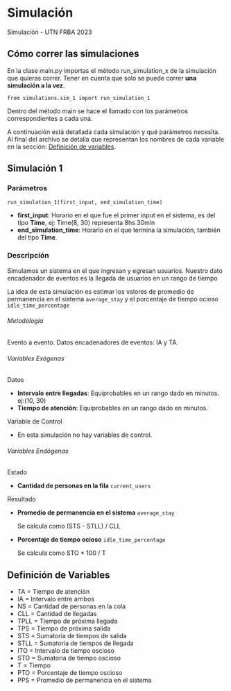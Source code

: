 # Simulación

Simulación - UTN FRBA 2023

## Cómo correr las simulaciones

En la clase main.py importas el método run_simulation_x de la simulación que quieras correr. 
Tener en cuenta que solo se puede correr **una simulación a la vez**.

``
from simulations.sim_1 import run_simulation_1
``

Dentro del método main se hace el llamado con los parámetros correspondientes a cada una.

A continuación está detallada cada simulación y qué parámetros necesita.
Al final del archivo se detalla que representan los nombres de cada variable en la sección: [Definición de variables].

## Simulación 1
### Parámetros
``
run_simulation_1(first_input, end_simulation_time)
``

- **first_input**: Horario en el que fue el primer input en el sistema, es del tipo **Time**, ej: Time(8, 30) representa 8hs 30min
- **end_simulation_time**: Horario en el que termina la simulación, también del tipo **Time**.

### Descripción
Simulamos un sistema en el que ingresan y egresan usuarios.
Nuestro dato encadenador de eventos es la llegada de usuarios en un rango de tiempo

La idea de esta simulación es estimar los valores de promedio de permanencia en el sistema ``average_stay`` y el porcentaje de tiempo ocioso ``idle_time_percentage``

###### Metodología
Evento a evento.
Datos encadenadores de eventos: IA y TA.

###### Variables Exógenas
Datos
- **Intervalo entre llegadas**: Equiprobables en un rango dado en minutos. ej:(10, 30)
- **Tiempo de atención**: Equiprobables en un rango dado en minutos.

Variable de Control

- En esta simulación no hay variables de control. 
 
###### Variables Endógenas
Estado
- **Cantidad de personas en la fila** ``current_users``  


Resultado
- **Promedio de permanencia en el sistema** ``average_stay`` 
  
    Se calcula como (STS - STLL) / CLL


- **Porcentaje de tiempo ocioso** ``idle_time_percentage``

    Se calcula como STO * 100 / T 


## Definición de Variables

- TA = Tiempo de atención
- IA = Intervalo entre arribos
- NS = Cantidad de personas en la cola
- CLL = Cantidad de llegadas
- TPLL = Tiempo de próxima llegada
- TPS = Tiempo de próxima salida
- STS = Sumatoria de tiempos de salida
- STLL = Sumatoria de tiempos de llegada
- ITO = Intervalo de tiempo oscioso
- STO = Sumatoria de tiempo oscioso
- T = Tiempo
- PTO = Porcentaje de tiempo oscioso
- PPS = Promedio de permanencia en el sistema

[Definición de variables]: https://github.com/celesfchallen/simulacion#definici%C3%B3n-de-variables